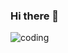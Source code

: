 ### Hi there 👋

![coding](https://github.com/GassinDev/GassinDev/assets/105039478/8cb48a0e-45ce-4d20-85da-40a071306475)
